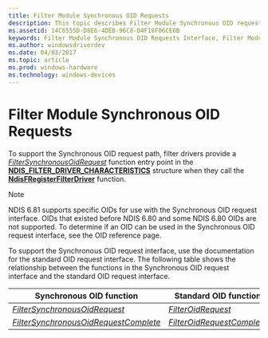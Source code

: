 ```yaml
---
title: Filter Module Synchronous OID Requests
description: This topic describes Filter Module Synchronous OID requests
ms.assetid: 14C6555D-D8E6-4DEB-96C8-D4F18F06CE6B
keywords: Filter Module Synchronous OID Requests Interface, Filter Module Synchronous OID call, WDK Filter Module Synchronous OIDs, Filter Module Synchronous OID request
ms.author: windowsdriverdev
ms.date: 04/03/2017
ms.topic: article
ms.prod: windows-hardware
ms.technology: windows-devices
---
```


# Filter Module Synchronous OID Requests

To support the Synchronous OID request path, filter drivers provide a [*FilterSynchronousOidRequest*](https://docs.microsoft.com/windows-hardware/drivers/ddi/content/ndis/nf-ndis-filter_synchronous_oid_request) function entry point in the [**NDIS\_FILTER\_DRIVER\_CHARACTERISTICS**](https://docs.microsoft.com/windows-hardware/drivers/ddi/content/ndis/ns-ndis-_ndis_filter_driver_characteristics) structure when they call the [**NdisFRegisterFilterDriver**](https://docs.microsoft.com/windows-hardware/drivers/ddi/content/ndis/nf-ndis-ndisfregisterfilterdriver) function.

> [!NOTE]
> NDIS 6.81 supports specific OIDs for use with the Synchronous OID request interface. OIDs that existed before NDIS 6.80 and some NDIS 6.80 OIDs are not supported. To determine if an OID can be used in the Synchronous OID request interface, see the OID reference page.

To support the Synchronous OID request interface, use the documentation for the standard OID request interface. The following table shows the relationship between the functions in the Synchronous OID request interface and the standard OID request interface.

| Synchronous OID function | Standard OID function |
| --- | --- |
| [*FilterSynchronousOidRequest*](https://docs.microsoft.com/windows-hardware/drivers/ddi/content/ndis/nf-ndis-filter_synchronous_oid_request) | [*FilterOidRequest*](https://docs.microsoft.com/windows-hardware/drivers/ddi/content/ndis/nc-ndis-filter_oid_request) |
| [*FilterSynchronousOidRequestComplete*](https://docs.microsoft.com/windows-hardware/drivers/ddi/content/ndis/nf-ndis-filter_synchronous_oid_request_complete) | [*FilterOidRequestComplete*](https://docs.microsoft.com/windows-hardware/drivers/ddi/content/ndis/nc-ndis-filter_oid_request_complete) | 